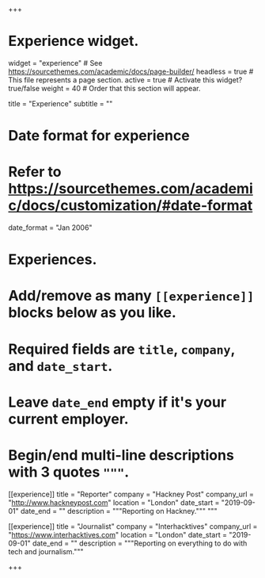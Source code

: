 +++
# Experience widget.
widget = "experience"  # See https://sourcethemes.com/academic/docs/page-builder/
headless = true  # This file represents a page section.
active = true  # Activate this widget? true/false
weight = 40  # Order that this section will appear.

title = "Experience"
subtitle = ""

# Date format for experience
#   Refer to https://sourcethemes.com/academic/docs/customization/#date-format
date_format = "Jan 2006"

# Experiences.
#   Add/remove as many `[[experience]]` blocks below as you like.
#   Required fields are `title`, `company`, and `date_start`.
#   Leave `date_end` empty if it's your current employer.
#   Begin/end multi-line descriptions with 3 quotes `"""`.
[[experience]]
  title = "Reporter"
  company = "Hackney Post"
  company_url = "http://www.hackneypost.com"
  location = "London"
  date_start = "2019-09-01"
  date_end = ""
  description = """Reporting on Hackney."""
  """

[[experience]]
  title = "Journalist"
  company = "Interhacktives"
  company_url = "https://www.interhacktives.com"
  location = "London"
  date_start = "2019-09-01"
  date_end = ""
  description = """Reporting on everything to do with tech and journalism."""

+++
